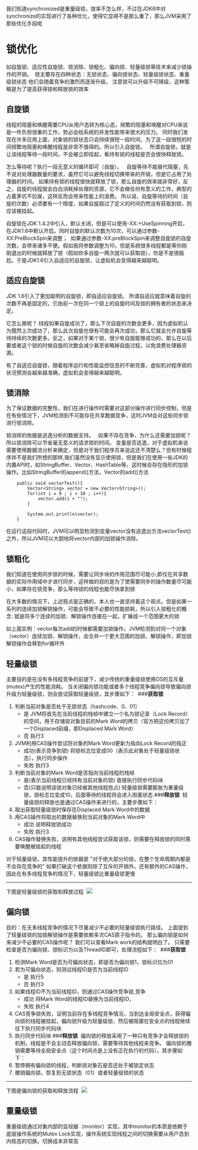 我们知道synchronized是重量级锁，效率不怎么样，不过在JDK6中对synchronize的实现进行了各种优化，使得它显得不是那么重了，那么JVM采用了那些优化手段呢
# 锁优化
如自旋锁、适应性自旋锁、锁消除、锁粗化、偏向锁、轻量级锁等技术来减少锁操作的开销。 
锁主要存在四种状态：无锁状态、偏向锁状态、轻量级锁状态、重量级锁状态
他们会随着竞争的激烈而逐渐升级。
注意锁可以升级不可降级，这种策略是为了提高获得锁和释放锁的效率
## 自旋锁
线程的阻塞和唤醒需要CPU从用户态转为核心态，频繁的阻塞和唤醒对CPU来说是一件负担很重的工作，势必会给系统的并发性能带来很大的压力。
同时我们发现在许多应用上面，对象锁的锁状态只会持续很短一段时间，为了这一段很短的时间频繁地阻塞和唤醒线程是非常不值得的。所以引入自旋锁。
 
所谓自旋锁，就是让该线程等待一段时间，不会被立即挂起，看持有锁的线程是否会很快释放锁。

怎么等待呢？执行一段无意义的循环即可（自旋）。
 
自旋等待不能替代阻塞，先不说对处理器数量的要求，虽然它可以避免线程切换带来的开销，但是它占用了处理器的时间。
如果持有锁的线程很快就释放了锁，那么自旋的效率就非常好，反之，自旋的线程就会白白消耗掉处理的资源，它不会做任何有意义的工作，典型的占着茅坑不拉屎，这样反而会带来性能上的浪费。
所以说，自旋等待的时间（自旋的次数）必须要有一个限度，如果自旋超过了定义的时间仍然没有获取到锁，则应该被挂起。 

自旋锁在JDK 1.4.2中引入，默认关闭，但是可以使用-XX:+UseSpinning开启，在JDK1.6中默认开启。同时自旋的默认次数为10次，可以通过参数-XX:PreBlockSpin来调整； 
如果通过参数-XX:preBlockSpin来调整自旋锁的自旋次数，会带来诸多不便。假如我将参数调整为10，但是系统很多线程都是等你刚刚退出的时候就释放了锁（假如你多自旋一两次就可以获取锁），你是不是很尴尬。于是JDK1.6引入自适应的自旋锁，让虚拟机会变得越来越聪明。
## 适应自旋锁
JDK 1.6引入了更加聪明的自旋锁，即自适应自旋锁。
所谓自适应就意味着自旋的次数不再是固定的，它由前一次在同一个锁上的自旋时间及锁的拥有者的状态来决定。

它怎么做呢？
线程如果自旋成功了，那么下次自旋的次数会更多，因为虚拟机认为既然上次成功了，那么此次自旋也很有可能会再次成功，那么它就会允许自旋等待持续的次数更多。反之，如果对于某个锁，很少有自旋能够成功的，那么在以后要或者这个锁的时候自旋的次数会减少甚至省略掉自旋过程，以免浪费处理器资源。 

有了自适应自旋锁，随着程序运行和性能监控信息的不断完善，虚拟机对程序锁的状况预测会越来越准确，虚拟机会变得越来越聪明。
## 锁消除
为了保证数据的完整性，我们在进行操作时需要对这部分操作进行同步控制，但是在有些情况下，JVM检测到不可能存在共享数据竞争，这时JVM会对这些同步锁进行锁消除。

锁消除的依据是逃逸分析的数据支持。
 
如果不存在竞争，为什么还需要加锁呢？所以锁消除可以节省毫无意义的请求锁的时间。
变量是否逃逸，对于虚拟机来说需要使用数据流分析来确定，但是对于我们程序员来说这还不清楚么？但有时候程序并不是我们所想的那样,我们虽然没有显示使用锁，但是我们在使用一些JDK的内置API时，如StringBuffer、Vector、HashTable等，这时候会存在隐形的加锁操作。比如StringBuffer的append()方法，Vector的add()方法

```
    public void vectorTest(){
        Vector<String> vector = new Vector<String>();
        for(int i = 0 ; i < 10 ; i++){
            vector.add(i + "");
        }

        System.out.println(vector);
    }
```
在运行这段代码时，JVM可以明显检测到变量vector没有逃逸出方法vectorTest()之外，所以JVM可以大胆地将vector内部的加锁操作消除。
## 锁粗化
我们知道在使用同步锁的时候，需要让同步块的作用范围尽可能小,即仅在共享数据的实际作用域中才进行同步，这样做的目的是为了使需要同步的操作数量尽可能小，如果存在锁竞争，那么等待锁的线程也能尽快拿到锁 

在大多数的情况下，上述观点是正确的，本人也一直坚持着这个观点。但是如果一系列的连续加锁解锁操作，可能会导致不必要的性能损耗，所以引入锁粗化的概念:
就是将多个连续的加锁、解锁操作连接在一起，扩展成一个范围更大的锁

如上面实例：vector每次add的时候都需要加锁操作，JVM检测到对同一个对象（vector）连续加锁、解锁操作，会合并一个更大范围的加锁、解锁操作，即加锁解锁操作会移到for循环外

## 轻量级锁
主要目的是在没有多线程竞争的前提下，减少传统的重量级锁使用OS的互斥量(mutex)产生的性能消耗。
当关闭偏向锁功能或者多个线程竞争偏向锁导致偏向锁升级为轻量级锁，则会尝试获取轻量级锁，其步骤如下： 
###**获取锁** 
1. 判断当前对象是否处于无锁状态（hashcode、0、01）
   - 是
JVM将首先在当前线程的栈帧中建立一个名为锁记录（Lock Record）的空间，用于存储锁对象目前的Mark Word的拷贝（官方把这份拷贝加了一个Displaced前缀，即Displaced Mark Word）
   - 否
执行3 
2. JVM利用CAS操作尝试将对象的Mark Word更新为指向Lock Record的指正
   - 成功(表示竞争到锁)
将锁标志位变成00（表示此对象处于轻量级锁状态），执行同步操作
   - 失败
执行3 
3. 判断当前对象的Mark Word是否指向当前线程的栈帧
   - 是(表示当前线程已经持有当前对象的锁)
直接执行同步代码块
   - 否(只能说明该锁对象已经被其他线程抢占)
轻量级锁需要膨胀为重量级锁，锁标志位变成10，后面等待的线程将会进入阻塞状态
###**释放锁** 
轻量级锁的释放也是通过CAS操作来进行的，主要步骤如下： 
1. 取出获取轻量级锁时保存在Displaced Mark Word中的数据 
2. 用CAS操作将取出的数据替换到当前对象的Mark Word中
   - 成功
说明释放锁成功
   - 失败
执行3 
3. CAS操作替换失败，说明有其他线程尝试获取该锁，则需要在释放锁的同时需要唤醒被挂起的线程

对于轻量级锁，其性能提升的依据是
"对于绝大部分的锁，在整个生命周期内都是不会存在竞争的"
如果打破这个依据则除了互斥的开销外，还有额外的CAS操作，因此在有多线程竞争的情况下，轻量级锁比重量级锁更慢

* * *

下图是轻量级锁的获取和释放过程 
![](http://upload-images.jianshu.io/upload_images/4685968-835dc27a4cab0094.png?imageMogr2/auto-orient/strip%7CimageView2/2/w/1240)
## 偏向锁
目的：在无多线程竞争的情况下尽量减少不必要的轻量级锁执行路径。
上面提到了轻量级锁的加锁解锁操作是需要依赖多次CAS原子指令的。
那么偏向锁是如何来减少不必要的CAS操作呢？
我们可以查看Mark work的结构就明白了。
只需要检查是否为偏向锁、锁标识为以及ThreadID即可，处理流程如下： 
###**获取锁** 
1. 检测Mark Word是否为可偏向状态，即是否为偏向锁1，锁标识位为01 
2. 若为可偏向状态，则测试线程ID是否为当前线程ID
   - 是
执行5
   - 否
执行3 
3. 如果线程ID不为当前线程ID，则通过CAS操作竞争锁,竞争
   - 成功
将Mark Word的线程ID替换为当前线程ID，
   - 失败
执行4 
4. CAS竞争锁失败，证明当前存在多线程竞争情况，当到达全局安全点，获得偏向锁的线程被挂起，偏向锁升级为轻量级锁，然后被阻塞在安全点的线程继续往下执行同步代码块
5. 执行同步代码块
###**释放锁** 
偏向锁的释放采用了一种只有竞争才会释放锁的机制，线程是不会主动去释放偏向锁，需要等待其他线程来竞争。
偏向锁的撤销需要等待全局安全点（这个时间点是上没有正在执行的代码）。其步骤如下： 
1. 暂停拥有偏向锁的线程，判断锁对象石是否还处于被锁定状态
2. 撤销偏向锁，恢复到无锁状态（01）或者轻量级锁的状态

* * *

下图是偏向锁的获取和释放流程 
![](http://upload-images.jianshu.io/upload_images/4685968-15051bba71218318?imageMogr2/auto-orient/strip%7CimageView2/2/w/1240)

## 重量级锁
重量级锁通过对象内部的监视器（monitor）实现，其中monitor的本质是依赖于底层操作系统的Mutex Lock实现，操作系统实现线程之间的切换需要从用户态到内核态的切换，切换成本非常高
